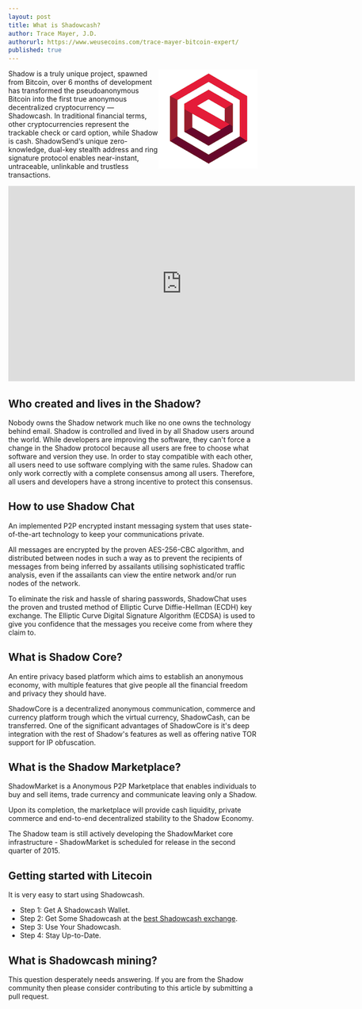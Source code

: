 ```yaml
---
layout: post
title: What is Shadowcash?
author: Trace Mayer, J.D.
authorurl: https://www.weusecoins.com/trace-mayer-bitcoin-expert/
published: true
---
```


<img src="/images/shadowcash.png" alt="what is shadowcash" align="right">
<p>
Shadow is a truly unique project, spawned from Bitcoin, over 6 months of development has transformed the pseudoanonymous Bitcoin into the first true anonymous decentralized cryptocurrency — Shadowcash. In traditional financial terms, other cryptocurrencies represent the trackable check or card option, while Shadow is cash. ShadowSend‘s unique zero-knowledge, dual-key stealth address and ring signature protocol enables near-instant, untraceable, unlinkable and trustless transactions.
<p>
<iframe width="700" height="394" src="https://www.youtube.com/embed/jPcwAToJYtY" frameborder="0" allowfullscreen></iframe>
<p>
<h2>Who created and lives in the Shadow?</h2>
Nobody owns the Shadow network much like no one owns the technology behind email. Shadow is controlled and lived in by all Shadow users around the world. While developers are improving the software, they can't force a change in the Shadow protocol because all users are free to choose what software and version they use. In order to stay compatible with each other, all users need to use software complying with the same rules. Shadow can only work correctly with a complete consensus among all users. Therefore, all users and developers have a strong incentive to protect this consensus.
<h2>How to use Shadow Chat</h2>
An implemented P2P encrypted instant messaging system that uses state-of-the-art technology to keep your communications private.
<p>All messages are encrypted by the proven AES-256-CBC algorithm, and distributed between nodes in such a way as to prevent the recipients of messages from being inferred by assailants utilising sophisticated traffic analysis, even if the assailants can view the entire network and/or run nodes of the network.
<p>To eliminate the risk and hassle of sharing passwords, ShadowChat uses the proven and trusted method of Elliptic Curve Diffie-Hellman (ECDH) key exchange. The Elliptic Curve Digital Signature Algorithm (ECDSA) is used to give you confidence that the messages you receive come from where they claim to.
<p>
<h2>What is Shadow Core?</h2>
An entire privacy based platform which aims to establish an anonymous economy, with multiple features that give people all the financial freedom and privacy they should have.
<p>
ShadowCore is a decentralized anonymous communication, commerce and currency platform trough which the virtual currency, ShadowCash, can be transferred. One of the significant advantages of ShadowCore is it's deep integration with the rest of Shadow's features as well as offering native TOR support for IP obfuscation.
<p>
<h2>What is the Shadow Marketplace?</h2>
ShadowMarket is a Anonymous P2P Marketplace that enables individuals to buy and sell items, trade currency and communicate leaving only a Shadow.
<p>Upon its completion, the marketplace will provide cash liquidity, private commerce and end-to-end decentralized stability to the Shadow Economy.
<p>The Shadow team is still actively developing the ShadowMarket core infrastructure - ShadowMarket is scheduled for release in the second quarter of 2015.
<h2>Getting started with Litecoin</h2>
It is very easy to start using Shadowcash.
<p>
<ul><li>Step 1: Get A Shadowcash Wallet.</li>
<li>Step 2: Get Some Shadowcash at the <a href="https://www.kraken.com/">best Shadowcash exchange</a>.</li>
<li>Step 3: Use Your Shadowcash.</li>
<li>Step 4: Stay Up-to-Date.</li></ul>
<h2>What is Shadowcash mining?</h2>
This question desperately needs answering. If you are from the Shadow community then please consider contributing to this article by submitting a pull request.